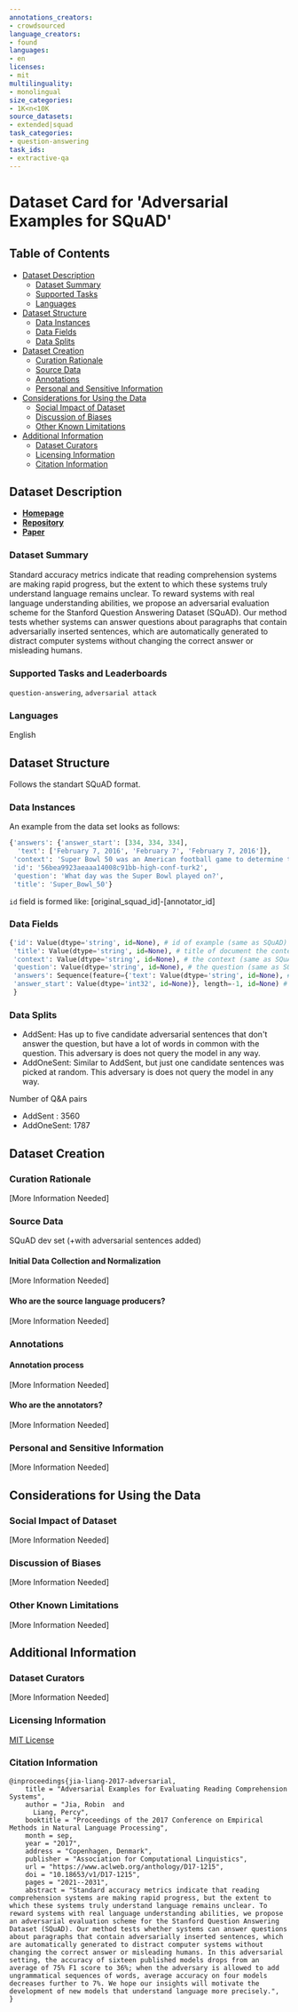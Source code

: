 ```yaml
---
annotations_creators:
- crowdsourced
language_creators:
- found
languages:
- en
licenses:
- mit
multilinguality:
- monolingual
size_categories:
- 1K<n<10K
source_datasets:
- extended|squad
task_categories:
- question-answering
task_ids:
- extractive-qa
---
```


# Dataset Card for 'Adversarial Examples for SQuAD'

## Table of Contents
- [Dataset Description](#dataset-description)
  - [Dataset Summary](#dataset-summary)
  - [Supported Tasks](#supported-tasks-and-leaderboards)
  - [Languages](#languages)
- [Dataset Structure](#dataset-structure)
  - [Data Instances](#data-instances)
  - [Data Fields](#data-instances)
  - [Data Splits](#data-instances)
- [Dataset Creation](#dataset-creation)
  - [Curation Rationale](#curation-rationale)
  - [Source Data](#source-data)
  - [Annotations](#annotations)
  - [Personal and Sensitive Information](#personal-and-sensitive-information)
- [Considerations for Using the Data](#considerations-for-using-the-data)
  - [Social Impact of Dataset](#social-impact-of-dataset)
  - [Discussion of Biases](#discussion-of-biases)
  - [Other Known Limitations](#other-known-limitations)
- [Additional Information](#additional-information)
  - [Dataset Curators](#dataset-curators)
  - [Licensing Information](#licensing-information)
  - [Citation Information](#citation-information)

## Dataset Description

- [**Homepage**](https://worksheets.codalab.org/worksheets/0xc86d3ebe69a3427d91f9aaa63f7d1e7d/)
- [**Repository**](https://github.com/robinjia/adversarial-squad/)
- [**Paper**](https://www.aclweb.org/anthology/D17-1215/)

### Dataset Summary

Standard accuracy metrics indicate that reading comprehension systems are making rapid progress, but the extent to which these systems truly understand language remains unclear. To reward systems with real language understanding abilities, we propose an adversarial evaluation scheme for the Stanford Question Answering Dataset (SQuAD). Our method tests whether systems can answer questions about paragraphs that contain adversarially inserted sentences, which are automatically generated to distract computer systems without changing the correct answer or misleading humans.

### Supported Tasks and Leaderboards

`question-answering`, `adversarial attack`

### Languages

English

## Dataset Structure

Follows the standart SQuAD format.

### Data Instances

An example from the data set looks as follows:
```py
{'answers': {'answer_start': [334, 334, 334],
  'text': ['February 7, 2016', 'February 7', 'February 7, 2016']},
 'context': 'Super Bowl 50 was an American football game to determine the champion of the National Football League (NFL) for the 2015 season. The American Football Conference (AFC) champion Denver Broncos defeated the National Football Conference (NFC) champion Carolina Panthers 24–10 to earn their third Super Bowl title. The game was played on February 7, 2016, at Levi\'s Stadium in the San Francisco Bay Area at Santa Clara, California. As this was the 50th Super Bowl, the league emphasized the "golden anniversary" with various gold-themed initiatives, as well as temporarily suspending the tradition of naming each Super Bowl game with Roman numerals (under which the game would have been known as "Super Bowl L"), so that the logo could prominently feature the Arabic numerals 50. The Champ Bowl was played on August 18th,1991.',
 'id': '56bea9923aeaaa14008c91bb-high-conf-turk2',
 'question': 'What day was the Super Bowl played on?',
 'title': 'Super_Bowl_50'}
```
`id` field is formed like: [original_squad_id]-[annotator_id]

### Data Fields
```py
{'id': Value(dtype='string', id=None), # id of example (same as SQuAD) OR SQuAD-id-[annotator_id] for adversarially modified examples
 'title': Value(dtype='string', id=None), # title of document the context is from (same as SQuAD)
 'context': Value(dtype='string', id=None), # the context (same as SQuAD) +adversarially added sentence
 'question': Value(dtype='string', id=None), # the question (same as SQuAD)
 'answers': Sequence(feature={'text': Value(dtype='string', id=None), # the answer (same as SQuAD)
 'answer_start': Value(dtype='int32', id=None)}, length=-1, id=None) # the answer_start index (same as SQuAD)
 }
```
### Data Splits

- AddSent: Has up to five candidate adversarial sentences that don't answer the question, but have a lot of words in common with the question. This adversary is does not query the model in any way.
- AddOneSent: Similar to AddSent, but just one candidate sentences was picked at random. This adversary is does not query the model in any way.

Number of Q&A pairs
- AddSent : 3560
- AddOneSent:  1787

## Dataset Creation

### Curation Rationale

[More Information Needed]

### Source Data

SQuAD dev set (+with adversarial sentences added)

#### Initial Data Collection and Normalization

[More Information Needed]

#### Who are the source language producers?

[More Information Needed]

### Annotations

#### Annotation process

[More Information Needed]

#### Who are the annotators?

[More Information Needed]

### Personal and Sensitive Information

[More Information Needed]

## Considerations for Using the Data

### Social Impact of Dataset

[More Information Needed]

### Discussion of Biases

[More Information Needed]

### Other Known Limitations

[More Information Needed]

## Additional Information

### Dataset Curators

[More Information Needed]

### Licensing Information

[MIT License](https://github.com/robinjia/adversarial-squad/blob/master/LICENSE)

### Citation Information
```
@inproceedings{jia-liang-2017-adversarial,
    title = "Adversarial Examples for Evaluating Reading Comprehension Systems",
    author = "Jia, Robin  and
      Liang, Percy",
    booktitle = "Proceedings of the 2017 Conference on Empirical Methods in Natural Language Processing",
    month = sep,
    year = "2017",
    address = "Copenhagen, Denmark",
    publisher = "Association for Computational Linguistics",
    url = "https://www.aclweb.org/anthology/D17-1215",
    doi = "10.18653/v1/D17-1215",
    pages = "2021--2031",
    abstract = "Standard accuracy metrics indicate that reading comprehension systems are making rapid progress, but the extent to which these systems truly understand language remains unclear. To reward systems with real language understanding abilities, we propose an adversarial evaluation scheme for the Stanford Question Answering Dataset (SQuAD). Our method tests whether systems can answer questions about paragraphs that contain adversarially inserted sentences, which are automatically generated to distract computer systems without changing the correct answer or misleading humans. In this adversarial setting, the accuracy of sixteen published models drops from an average of 75% F1 score to 36%; when the adversary is allowed to add ungrammatical sequences of words, average accuracy on four models decreases further to 7%. We hope our insights will motivate the development of new models that understand language more precisely.",
}
```
